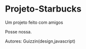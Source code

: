# Projeto-Starbucks
Um projeto feito com amigos


Posse nossa.

Autores: Guizzin(design,javascript)




